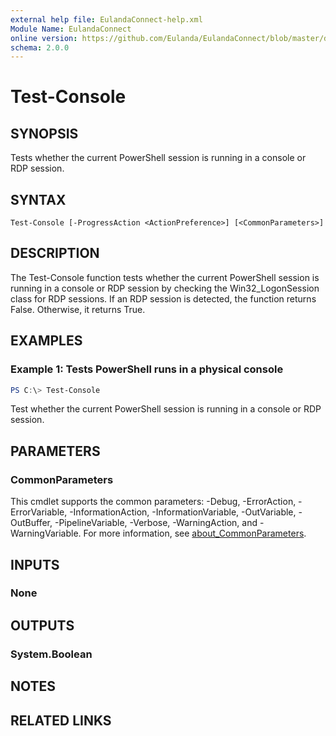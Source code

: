 ```yaml
---
external help file: EulandaConnect-help.xml
Module Name: EulandaConnect
online version: https://github.com/Eulanda/EulandaConnect/blob/master/docs/Test-Console.md
schema: 2.0.0
---
```


# Test-Console

## SYNOPSIS
Tests whether the current PowerShell session is running in a console or RDP session.

## SYNTAX

```
Test-Console [-ProgressAction <ActionPreference>] [<CommonParameters>]
```

## DESCRIPTION
The Test-Console function tests whether the current PowerShell session is running in a console or RDP session by checking the Win32_LogonSession class for RDP sessions. If an RDP session is detected, the function returns False. Otherwise, it returns True.

## EXAMPLES

### Example 1: Tests  PowerShell runs in a physical console
```powershell
PS C:\> Test-Console
```

Test whether the current PowerShell session is running in a console or RDP session.

## PARAMETERS


### CommonParameters
This cmdlet supports the common parameters: -Debug, -ErrorAction, -ErrorVariable, -InformationAction, -InformationVariable, -OutVariable, -OutBuffer, -PipelineVariable, -Verbose, -WarningAction, and -WarningVariable. For more information, see [about_CommonParameters](http://go.microsoft.com/fwlink/?LinkID=113216).

## INPUTS

### None

## OUTPUTS

### System.Boolean
## NOTES

## RELATED LINKS

